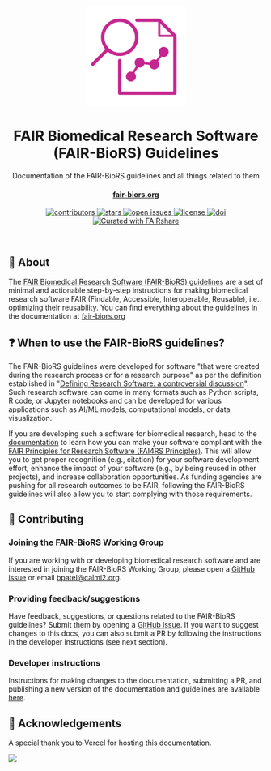<div align="center">

  <img src="static/img/fairbio-rs.png" alt="logo" width="200" height="auto" />
  <h1>FAIR Biomedical Research Software (FAIR-BioRS) Guidelines</h1>
  
  <p>
    Documentation of the FAIR-BioRS guidelines and all things related to them
  </p>

  <h4>
    <a href="https://fair-biors.org/">fair-biors.org</a>
  </h4>
  
  <p>
    <a href="https://github.com/FAIR-BioRS/Docs/graphs/contributors">
      <img src="https://img.shields.io/github/contributors/FAIR-BioRS/Docs.svg?style=flat-square" alt="contributors" />
    </a>
    <a href="https://github.com/FAIR-BioRS/Docs/stargazers">
      <img src="https://img.shields.io/github/stars/FAIR-BioRS/Docs.svg?style=flat-square" alt="stars" />
    </a>
    <a href="https://github.com/FAIR-BioRS/Docs/issues/">
      <img src="https://img.shields.io/github/issues/FAIR-BioRS/Docs.svg?style=flat-square" alt="open issues" />
    </a>
    <a href="https://github.com/FAIR-BioRS/Docs/blob/main/LICENSE">
      <img src="https://img.shields.io/github/license/FAIR-BioRS/Docs.svg?style=flat-square" alt="license" />
    </a>
    <a href="https://doi.org/10.5281/zenodo.6407300">
      <img src="https://zenodo.org/badge/DOI/10.5281/zenodo.6407300.svg" alt="doi" />
    </a>
    <a href="https://fairdataihub.org/fairshare">
      <img src="https://img.shields.io/badge/Curated%20with-FAIRshare-yellow" alt="Curated with FAIRshare" />
    </a>
  </p>

</div>

<br />

## :star2: About

The [FAIR Biomedical Research Software (FAIR-BioRS) guidelines](https://doi.org/10.1038/s41597-023-02463-x) are a set of minimal and actionable step-by-step instructions for making biomedical research software FAIR (Findable, Accessible, Interoperable, Reusable), i.e., optimizing their reusability. You can find everything about the guidelines in the documentation at [fair-biors.org](https://fair-biors.org/)

## :question: When to use the FAIR-BioRS guidelines?

The FAIR-BioRS guidelines were developed for software "that were created during the research process or for a research purpose" as per the definition established in "[Defining Research Software: a controversial discussion](https://doi.org/10.5281/zenodo.5504016)". Such research software can come in many formats such as Python scripts, R code, or Jupyter notebooks and can be developed for various applications such as AI/ML models, computational models, or data visualization.

If you are developing such a software for biomedical research, head to the [documentation](https://fair-biors.org/docs/guidelines) to learn how you can make your software compliant with the [FAIR Principles for Research Software (FAI4RS Principles)](https://doi.org/10.1038/s41597-022-01710-x). This will allow you to get proper recognition (e.g., citation) for your software development effort, enhance the impact of your software (e.g., by being reused in other projects), and increase collaboration opportunities. As funding agencies are pushing for all research outcomes to be FAIR, following the FAIR-BioRS guidelines will also allow you to start complying with those requirements.

## :wave: Contributing

### Joining the FAIR-BioRS Working Group

If you are working with or developing biomedical research software and are interested in joining the FAIR-BioRS Working Group, please open a [GitHub issue](https://github.com/FAIR-BioRS/Docs/issues) or email bpatel@calmi2.org.

### Providing feedback/suggestions

Have feedback, suggestions, or questions related to the FAIR-BioRS guidelines? Submit them by opening a [GitHub issue](https://github.com/FAIR-BioRS/Docs/issues). If you want to suggest changes to this docs, you can also submit a PR by following the instructions in the developer instructions (see next section).

### Developer instructions

Instructions for making changes to the documentation, submitting a PR, and publishing a new version of the documentation and guidelines are available [here]().

## :gem: Acknowledgements

A special thank you to Vercel for hosting this documentation.

<a href="https://vercel.com/?utm_source=fairdataihub&utm_campaign=oss" target="_blank">
  <img src="https://www.datocms-assets.com/31049/1618983297-powered-by-vercel.svg"  width="auto"/>
</a>
